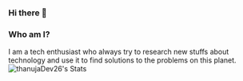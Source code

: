 ### Hi there 👋
### Who am I?

I am a tech enthusiast who always try to research new stuffs about technology and use it to find solutions to the problems on this planet.
![thanujaDev26's Stats](https://github-readme-stats.vercel.app/api?username=thanujaDev26&theme=gruvbox&show_icons=true&hide_border=true&count_private=true)
